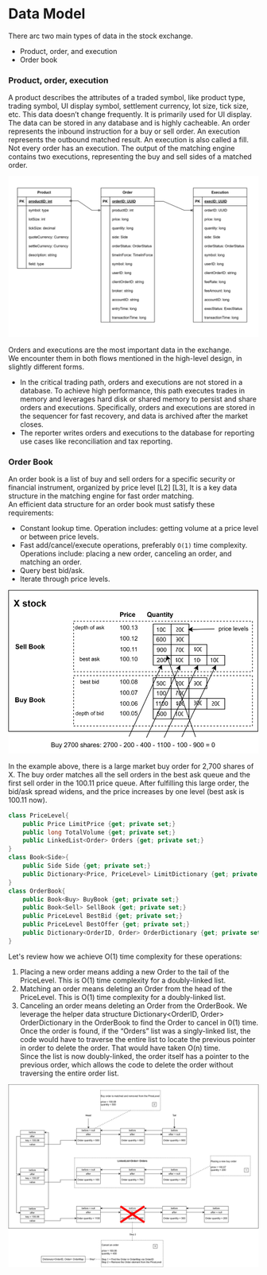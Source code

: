 # Data Model
There arc two main types of data in the stock exchange.
-	Product, order, and execution
-	Order book
### Product, order, execution
A product describes the attributes of a traded symbol, like product type, trading symbol, UI display symbol, settlement currency, lot size, tick size, etc. This data doesn’t change frequently. It is primarily used for UI display. The data can be stored in any database and is highly cacheable.
An order represents the inbound instruction for a buy or sell order. An execution represents the outbound matched result. An execution is also called a fill. Not every order has an execution. The output of the matching engine contains two executions, representing the buy and sell sides of a matched order.

![Data Model](./assets/StockExchange_DataModel_ProductOrderExecution.svg)

Orders and executions are the most important data in the exchange. \
We encounter them in both flows mentioned in the high-level design, in slightly different forms. 
-	In the critical trading path, orders and executions are not stored in a database. To achieve high performance, this path executes trades in memory and leverages hard disk or shared memory to persist and share orders and executions. Specifically, orders and executions are stored in the sequencer for fast recovery, and data is archived after the market closes.
-	The reporter writes orders and executions to the database for reporting use cases like reconciliation and tax reporting.

### Order Book
An order book is a list of buy and sell orders for a specific security or financial instrument, organized by price level [L2] [L3], It is a key data structure in the matching engine for fast order matching. \
An efficient data structure for an order book must satisfy these requirements:
-	Constant lookup time. Operation includes: getting volume at a price level or between price levels.
-	Fast add/cancel/execute operations, preferably `O(1)` time complexity. Operations include: placing a new order, canceling an order, and matching an order.
-   Query best bid/ask.
-	Iterate through price levels.

![Order Share](./assets/StockExchange_OrderShare.svg)

In the example above, there is a large market buy order for 2,700 shares of X. 
The buy order matches all the sell orders in the best ask queue and the first sell order in the 100.11 price queue.
After fulfilling this large order, the bid/ask spread widens, and the price increases by one level (best ask is 100.11 now).

```csharp
class PriceLevel{
    public Price LimitPrice {get; private set;}
    public long TotalVolume {get; private set;}
    public LinkedList<Order> Orders {get; private set;}
}
class Book<Side>{
    public Side Side {get; private set;}
    public Dictionary<Price, PriceLevel> LimitDictionary {get; private set;}
}
class OrderBook{
    public Book<Buy> BuyBook {get; private set;}
    public Book<Sell> SellBook {get; private set;}
    public PriceLevel BestBid {get; private set;}
    public PriceLevel BestOffer {get; private set;}
    public Dictionary<OrderID, Order> OrderDictionary {get; private set;}
}
```
Let's review how we achieve O(1) time complexity for these operations:
1.	Placing a new order means adding a new Order to the tail of the PriceLevel. This is O(1) time complexity for a doubly-linked list.
2.	Matching an order means deleting an Order from the head of the PriceLevel. This is O(1) time complexity for a doubly-linked list.
3.	Canceling an order means deleting an Order from the OrderBook. 
We leverage the helper data structure Dictionary<OrderID, Order> OrderDictionary in the OrderBook to find the Order to cancel in 0(1) time.
Once the order is found, if the “Orders” list was a singly-linked list, the code would have to traverse the entire list to locate the previous pointer in order to delete the order. 
That would have taken O(n) time. \
Since the list is now doubly-linked, the order itself has a pointer to the previous order, which allows the code to delete the order without traversing the entire order list.

![Buy Book](./assets/StockExchange_BuyBook.svg)